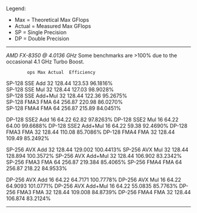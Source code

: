 Legend:
 - Max    = Theoretical Max GFlops
 - Actual = Measured Max GFlops
 - SP = Single Precision
 - DP = Double Precision

-----

*AMD FX-8350 @ 4.0136 GHz*
Some benchmarks are >100% due to the occasional 4.1 GHz Turbo Boost.

			ops	Max	Actual	Efficiency	
SP-128	SSE	Add	32	128.44	123.53	96.1816%	
SP-128	SSE	Mul	32	128.44	127.03	98.9028%	
SP-128	SSE	Add+Mul	32	128.44	122.36	95.2675%	
SP-128	FMA3	FMA	64	256.87	220.98	86.0270%	
SP-128	FMA4	FMA	64	256.87	215.89	84.0451%

DP-128	SSE2	Add	16	64.22	62.82	97.8263%
DP-128	SSE2	Mul	16	64.22	64.00	99.6688%
DP-128	SSE2	Add+Mul	16	64.22	59.38	92.4690%
DP-128	FMA3	FMA	32	128.44	110.08	85.7086%
DP-128	FMA4	FMA	32	128.44	109.49	85.2492%

SP-256	AVX	Add	32	128.44	129.002	100.4413%
SP-256	AVX	Mul	32	128.44	128.894	100.3572%
SP-256	AVX	Add+Mul	32	128.44	106.902	83.2342%
SP-256	FMA3	FMA	64	256.87	219.384	85.4065%
SP-256	FMA4	FMA	64	256.87	218.22	84.9533%

DP-256	AVX	Add	16	64.22	64.7171	100.7778%
DP-256	AVX	Mul	16	64.22	64.9093	101.0771%
DP-256	AVX	Add+Mul	16	64.22	55.0835	85.7763%
DP-256	FMA3	FMA	32	128.44	109.008	84.8739%
DP-256	FMA4	FMA	32	128.44	106.874	83.2124%

-----

